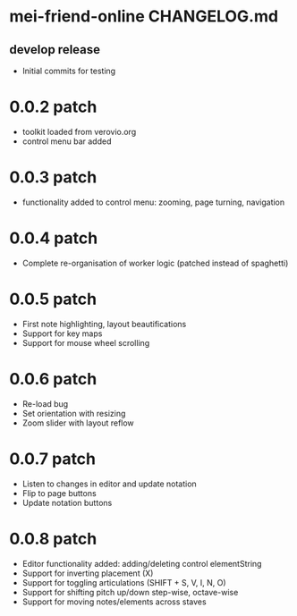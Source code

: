 # mei-friend-online CHANGELOG.md
## develop release
* Initial commits for testing
# 0.0.2 patch
* toolkit loaded from verovio.org
* control menu bar added
# 0.0.3 patch
* functionality added to control menu: zooming, page turning, navigation
# 0.0.4 patch
* Complete re-organisation of worker logic (patched instead of spaghetti)
# 0.0.5 patch
* First note highlighting, layout beautifications
* Support for key maps
* Support for mouse wheel scrolling
# 0.0.6 patch
* Re-load bug
* Set orientation with resizing
* Zoom slider with layout reflow
# 0.0.7 patch
* Listen to changes in editor and update notation
* Flip to page buttons
* Update notation buttons
# 0.0.8 patch
* Editor functionality added: adding/deleting control elementString
* Support for inverting placement (X)
* Support for toggling articulations (SHIFT + S, V, I, N, O)
* Support for shifting pitch up/down step-wise, octave-wise
* Support for moving notes/elements across staves
